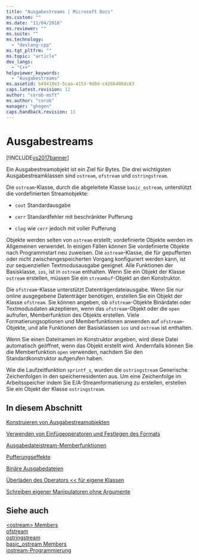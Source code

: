 ```yaml
---
title: "Ausgabestreams | Microsoft Docs"
ms.custom: ""
ms.date: "11/04/2016"
ms.reviewer: ""
ms.suite: ""
ms.technology: 
  - "devlang-cpp"
ms.tgt_pltfrm: ""
ms.topic: "article"
dev_langs: 
  - "C++"
helpviewer_keywords: 
  - "Ausgabestreams"
ms.assetid: b49410e3-5caa-4153-9d0d-c4266408dc83
caps.latest.revision: 12
author: "corob-msft"
ms.author: "corob"
manager: "ghogen"
caps.handback.revision: 11
---
```

# Ausgabestreams
[!INCLUDE[vs2017banner](../assembler/inline/includes/vs2017banner.md)]

Ein Ausgabestreamobjekt ist ein Ziel für Bytes.  Die drei wichtigsten Ausgabestreamklassen sind `ostream`, `ofstream` und `ostringstream`.  
  
 Die `ostream`\-Klasse, durch die abgeleitete Klasse `basic_ostream`, unterstützt die vordefinierten Streamobjekte:  
  
-   `cout` Standardausgabe  
  
-   `cerr` Standardfehler mit beschränkter Pufferung  
  
-   `clog` wie `cerr` jedoch mit voller Pufferung  
  
 Objekte werden selten von `ostream` erstellt; vordefinierte Objekte werden im Allgemeinen verwendet.  In einigen Fällen können Sie vordefinierte Objekte nach Programmstart neu zuweisen.  Die `ostream`\-Klasse, die für gepufferten oder nicht zwischengespeicherten Vorgang konfiguriert werden kann, ist zur sequenziellen Textmodusausgabe geeignet.  Alle Funktionen der Basisklasse, `ios`, ist in `ostream` enthalten.  Wenn Sie ein Objekt der Klasse `ostream` erstellen, müssen Sie ein `streambuf`\-Objekt an den Konstruktor.  
  
 Die `ofstream`\-Klasse unterstützt Datenträgerdateiausgabe.  Wenn Sie nur online ausgegebene Datenträger benötigen, erstellen Sie ein Objekt der Klasse `ofstream`.  Sie können angeben, ob `ofstream`\-Objekte Binärdatei oder Textmodusdaten akzeptieren, wenn das `ofstream`\-Objekt oder die `open` aufrufen, Memberfunktion des Objekts erstellen.  Viele Formatierungsoptionen und Memberfunktionen anwenden auf `ofstream`\-Objekte, und alle Funktionen der Basisklassen `ios` und `ostream` ist enthalten.  
  
 Wenn Sie einen Dateinamen im Konstruktor angeben, wird diese Datei automatisch geöffnet, wenn das Objekt erstellt wird.  Andernfalls können Sie die Memberfunktion `open` verwenden, nachdem Sie den Standardkonstruktor aufgerufen haben.  
  
 Wie die Laufzeitfunktion `sprintf_s`, wurden die `ostringstream` Generische Zeichenfolgen in den speicherresidenten aus.  Um eine Zeichenfolge im Arbeitsspeicher indem Sie E\/A\-Streamformatierung zu erstellen, erstellen Sie ein Objekt der Klasse `ostringstream`.  
  
## In diesem Abschnitt  
 [Konstruieren von Ausgabestreamobjekten](../standard-library/constructing-output-stream-objects.md)  
  
 [Verwenden von Einfügeoperatoren und Festlegen des Formats](../standard-library/using-insertion-operators-and-controlling-format.md)  
  
 [Ausgabedateistream\-Memberfunktionen](../standard-library/output-file-stream-member-functions.md)  
  
 [Pufferungseffekte](../standard-library/effects-of-buffering.md)  
  
 [Binäre Ausgabedateien](../standard-library/binary-output-files.md)  
  
 [Überladen des Operators \<\< für eigene Klassen](../standard-library/overloading-the-output-operator-for-your-own-classes.md)  
  
 [Schreiben eigener Manipulatoren ohne Argumente](../standard-library/writing-your-own-manipulators-without-arguments.md)  
  
## Siehe auch  
 [\<ostream\> Members](assetId:///a5afd034-0e3c-41ee-bbd7-468d9188da1d)   
 [ofstream](../Topic/ofstream.md)   
 [ostringstream](../Topic/ostringstream.md)   
 [basic\_ostream Members](assetId:///82e5cc91-7c0c-4950-a8ce-ac779cfbbd93)   
 [iostream\-Programmierung](../standard-library/iostream-programming.md)